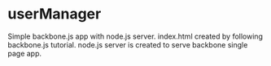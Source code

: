 userManager
===========

Simple backbone.js app with node.js server.
index.html created by following backbone.js tutorial.
node.js server is created to serve backbone single page app.

